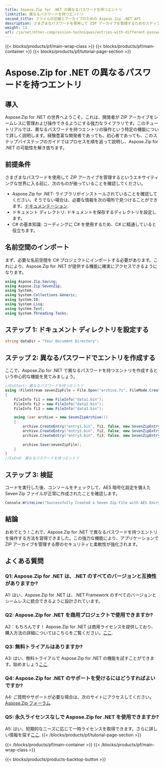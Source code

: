 ```yaml
---
title: Aspose.Zip for .NET の異なるパスワードを持つエントリ
linktitle: 異なるパスワードを持つエントリ
second_title: ファイルの圧縮とアーカイブのための Aspose.Zip .NET API
description: さまざまなパスワードを使用して ZIP アーカイブを管理するためのステップバイステップ ガイドを使用して、Aspose.Zip for .NET の威力を体験してください。アプリケーションのセキュリティと柔軟性を強化します。
weight: 13
url: /ja/net/other-compression-techniques/entries-with-different-passwords/
---
```


{{< blocks/products/pf/main-wrap-class >}}
{{< blocks/products/pf/main-container >}}
{{< blocks/products/pf/tutorial-page-section >}}

# Aspose.Zip for .NET の異なるパスワードを持つエントリ

## 導入

Aspose.Zip for .NET の世界へようこそ。これは、開発者が ZIP アーカイブをシームレスに管理および操作できるようにする強力なライブラリです。このチュートリアルでは、異なるパスワードを持つエントリの操作という特定の機能について詳しく説明します。経験豊富な開発者であっても、初心者であっても、このステップバイステップのガイドではプロセスを順を追って説明し、Aspose.Zip for .NET の可能性を解き放ちます。

## 前提条件

さまざまなパスワードを使用して ZIP アーカイブを管理するというエキサイティングな世界に入る前に、次のものが揃っていることを確認してください。

-  Aspose.Zip for .NET: ライブラリがインストールされていることを確認してください。そうでない場合は、必要な情報を次の場所で見つけることができます。[ドキュメンテーション](https://reference.aspose.com/zip/net/).
- ドキュメント ディレクトリ: ドキュメントを保存するディレクトリを設定します。
- C# の基本知識: コーディングに C# を使用するため、C# に精通していると役立ちます。

## 名前空間のインポート

まず、必要な名前空間を C# プロジェクトにインポートする必要があります。これにより、Aspose.Zip for .NET が提供する機能に確実にアクセスできるようになります。

```csharp
using Aspose.Zip.Saving;
using Aspose.Zip.SevenZip;
using System;
using System.Collections.Generic;
using System.IO;
using System.Linq;
using System.Text;
using System.Threading.Tasks;
```

## ステップ 1: ドキュメント ディレクトリを設定する

```csharp
string dataDir = "Your Document Directory";
```

## ステップ 2: 異なるパスワードでエントリを作成する

ここで、Aspose.Zip for .NET で異なるパスワードを持つエントリを作成するという中心的な機能を見てみましょう。

```csharp
//ExStart: 異なるパスワードを持つエントリ
using (FileStream sevenZipFile = File.Open("archive.7z", FileMode.Create))
{
    FileInfo fi1 = new FileInfo("data1.bin");
    FileInfo fi2 = new FileInfo("data2.bin");
    FileInfo fi3 = new FileInfo("data3.bin");

    using (var archive = new SevenZipArchive())
    {
        archive.CreateEntry("entry1.bin", fi1, false, new SevenZipEntrySettings(new SevenZipStoreCompressionSettings(), new SevenZipAESEncryptionSettings("test1")));
        archive.CreateEntry("entry2.bin", fi2, false, new SevenZipEntrySettings(new SevenZipStoreCompressionSettings(), new SevenZipAESEncryptionSettings("test2")));
        archive.CreateEntry("entry3.bin", fi3, false, new SevenZipEntrySettings(new SevenZipStoreCompressionSettings(), new SevenZipAESEncryptionSettings("test3")));
        
        archive.Save(sevenZipFile);
    }
}
//ExEnd: 異なるパスワードを持つエントリ
```

## ステップ 3: 検証

コードを実行した後、コンソールをチェックして、AES 暗号化設定を備えた Seven Zip ファイルが正常に作成されたことを確認します。

```csharp
Console.WriteLine("Successfully Created a Seven Zip File with AES Encryption Settings");
```

## 結論

おめでとう！これで、Aspose.Zip for .NET で異なるパスワードを持つエントリを操作する方法を習得できました。この強力な機能により、アプリケーションで ZIP アーカイブを管理する際のセキュリティと柔軟性が強化されます。

## よくある質問

### Q1: Aspose.Zip for .NET は、.NET のすべてのバージョンと互換性がありますか?

A1: はい、Aspose.Zip for .NET は、.NET Framework のすべてのバージョンとシームレスに統合できるように設計されています。

### Q2: Aspose.Zip for .NET を商用プロジェクトで使用できますか?

A2：もちろんです！ Aspose.Zip for .NET は商用ライセンスを提供しており、購入方法の詳細についてはこちらをご覧ください。[ここ](https://purchase.aspose.com/buy).

### Q3: 無料トライアルはありますか?

 A3: はい、無料トライアルで Aspose.Zip for .NET の機能を試すことができます。始めましょう[ここ](https://releases.aspose.com/).

### Q4: Aspose.Zip for .NET のサポートを受けるにはどうすればよいですか?

A4: ご質問やサポートが必要な場合は、次のサイトにアクセスしてください。[Aspose.Zip フォーラム](https://forum.aspose.com/c/zip/37).

### Q5: 永久ライセンスなしで Aspose.Zip for .NET を使用できますか?

 A5: はい、短期的なニーズに応じて一時ライセンスを取得できます。さらに詳しい情報を探す[ここ](https://purchase.aspose.com/temporary-license/).
{{< /blocks/products/pf/tutorial-page-section >}}

{{< /blocks/products/pf/main-container >}}
{{< /blocks/products/pf/main-wrap-class >}}

{{< blocks/products/products-backtop-button >}}
